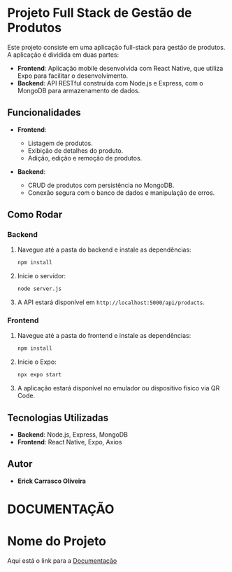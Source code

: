 # Projeto Full Stack de Gestão de Produtos

Este projeto consiste em uma aplicação full-stack para gestão de produtos. A aplicação é dividida em duas partes:

- **Frontend**: Aplicação mobile desenvolvida com React Native, que utiliza Expo para facilitar o desenvolvimento.
- **Backend**: API RESTful construída com Node.js e Express, com o MongoDB para armazenamento de dados.

## Funcionalidades

- **Frontend**:
  - Listagem de produtos.
  - Exibição de detalhes do produto.
  - Adição, edição e remoção de produtos.

- **Backend**:
  - CRUD de produtos com persistência no MongoDB.
  - Conexão segura com o banco de dados e manipulação de erros.

## Como Rodar

### Backend
1. Navegue até a pasta do backend e instale as dependências:
    ```bash
    npm install
    ```

2. Inicie o servidor:
    ```bash
    node server.js
    ```

3. A API estará disponível em `http://localhost:5000/api/products`.

### Frontend
1. Navegue até a pasta do frontend e instale as dependências:
    ```bash
    npm install
    ```

2. Inicie o Expo:
    ```bash
    npx expo start
    ```

3. A aplicação estará disponível no emulador ou dispositivo físico via QR Code.

## Tecnologias Utilizadas

- **Backend**: Node.js, Express, MongoDB
- **Frontend**: React Native, Expo, Axios

## Autor
- **Erick Carrasco Oliveira**

# DOCUMENTAÇÃO

# Nome do Projeto

Aqui está o link para a [Documentação]([https://github.com/usuario/nome-do-repositorio/blob/main/pasta/arquivo.pdf](https://github.com/kcarrasc0/ProjetoFullStack/blob/main/Documentação%20do%20Projeto%20-%20Arquitetura%20e%20Estrutura.pdf))

